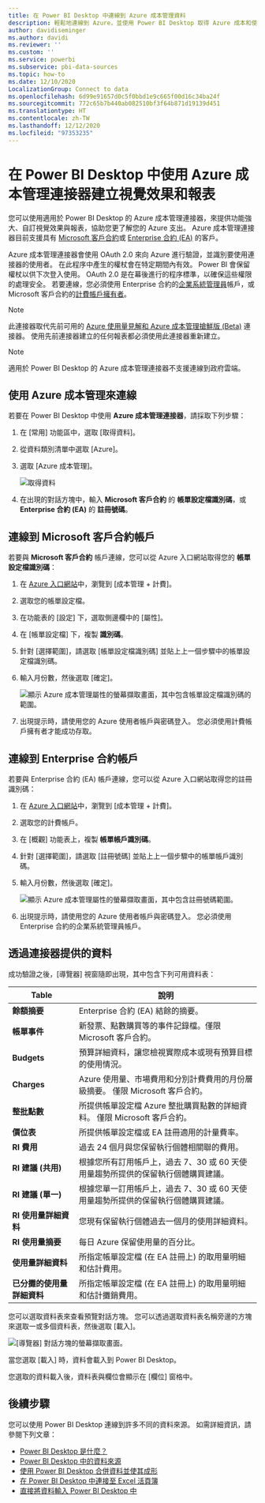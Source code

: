 ```yaml
---
title: 在 Power BI Desktop 中連線到 Azure 成本管理資料
description: 輕鬆地連線到 Azure，並使用 Power BI Desktop 取得 Azure 成本和使用方式相關見解
author: davidiseminger
ms.author: davidi
ms.reviewer: ''
ms.custom: ''
ms.service: powerbi
ms.subservice: pbi-data-sources
ms.topic: how-to
ms.date: 12/10/2020
LocalizationGroup: Connect to data
ms.openlocfilehash: 6d99e91657d0c5f0bbd1e9c665f00d16c34ba24f
ms.sourcegitcommit: 772c65b7b440ab082510bf3f64b871d19139d451
ms.translationtype: HT
ms.contentlocale: zh-TW
ms.lasthandoff: 12/12/2020
ms.locfileid: "97353235"
---
```

# <a name="create-visuals-and-reports-with-the-azure-cost-management-connector-in-power-bi-desktop"></a>在 Power BI Desktop 中使用 Azure 成本管理連接器建立視覺效果和報表

您可以使用適用於 Power BI Desktop 的 Azure 成本管理連接器，來提供功能強大、自訂視覺效果與報表，協助您更了解您的 Azure 支出。 Azure 成本管理連接器目前支援具有 [Microsoft 客戶合約](https://azure.microsoft.com/pricing/purchase-options/microsoft-customer-agreement/)或 [Enterprise 合約 (EA)](https://azure.microsoft.com/pricing/enterprise-agreement/) 的客戶。  

Azure 成本管理連接器會使用 OAuth 2.0 來向 Azure 進行驗證，並識別要使用連接器的使用者。 在此程序中產生的權杖會在特定期間內有效。 Power BI 會保留權杖以供下次登入使用。 OAuth 2.0 是在幕後進行的程序標準，以確保這些權限的處理安全。 若要連線，您必須使用 Enterprise 合約的[企業系統管理員](/azure/billing/billing-understand-ea-roles)帳戶，或 Microsoft 客戶合約的[計費帳戶擁有者](/azure/billing/billing-understand-mca-roles)。 

> [!NOTE]
> 此連接器取代先前可用的 [Azure 使用量見解和 Azure 成本管理搶鮮版 (Beta)](desktop-connect-azure-consumption-insights.md) 連接器。 使用先前連接器建立的任何報表都必須使用此連接器重新建立。

> [!NOTE]
> 適用於 Power BI Desktop 的 Azure 成本管理連接器不支援連線到政府雲端。 


## <a name="connect-using-azure-cost-management"></a>使用 Azure 成本管理來連線

若要在 Power BI Desktop 中使用 **Azure 成本管理連接器**，請採取下列步驟：

1.  在 [常用] 功能區中，選取 [取得資料]。
2.  從資料類別清單中選取 [Azure]。
3.  選取 [Azure 成本管理]。

    ![取得資料](media/desktop-connect-azure-cost-management/azure-cost-management-00b.png)

4. 在出現的對話方塊中，輸入 **Microsoft 客戶合約** 的 **帳單設定檔識別碼**，或 **Enterprise 合約 (EA)** 的 **註冊號碼**。 


## <a name="connect-to-a-microsoft-customer-agreement-account"></a>連線到 Microsoft 客戶合約帳戶 

若要與 **Microsoft 客戶合約** 帳戶連線，您可以從 Azure 入口網站取得您的 **帳單設定檔識別碼**：

1.  在 [Azure 入口網站](https://portal.azure.com/)中，瀏覽到 [成本管理 + 計費]。
2.  選取您的帳單設定檔。 
3.  在功能表的 [設定] 下，選取側邊欄中的 [屬性]。
4.  在 [帳單設定檔] 下，複製 **識別碼**。 
5.  針對 [選擇範圍]，請選取 [帳單設定檔識別碼] 並貼上上一個步驟中的帳單設定檔識別碼。 
6.  輸入月份數，然後選取 [確定]。

    ![顯示 Azure 成本管理屬性的螢幕擷取畫面，其中包含帳單設定檔識別碼的範圍。](media/desktop-connect-azure-cost-management/azure-cost-management-01a.png)

7.  出現提示時，請使用您的 Azure 使用者帳戶與密碼登入。 您必須使用計費帳戶擁有者才能成功存取。 


## <a name="connect-to-an-enterprise-agreement-account"></a>連線到 Enterprise 合約帳戶

若要與 Enterprise 合約 (EA) 帳戶連線，您可以從 Azure 入口網站取得您的註冊識別碼：

1.  在 [Azure 入口網站](https://portal.azure.com/)中，瀏覽到 [成本管理 + 計費]。
2.  選取您的計費帳戶。
3.  在 [概觀] 功能表上，複製 **帳單帳戶識別碼**。
4.  針對 [選擇範圍]，請選取 [註冊號碼] 並貼上上一個步驟中的帳單帳戶識別碼。 
5.  輸入月份數，然後選取 [確定]。

    ![顯示 Azure 成本管理屬性的螢幕擷取畫面，其中包含註冊號碼範圍。](media/desktop-connect-azure-cost-management/azure-cost-management-01b.png)

6.  出現提示時，請使用您的 Azure 使用者帳戶與密碼登入。 您必須使用 Enterprise 合約的企業系統管理員帳戶。

## <a name="data-available-through-the-connector"></a>透過連接器提供的資料

成功驗證之後，[導覽器] 視窗隨即出現，其中包含下列可用資料表：

| **Table** | **說明** |
| --- | --- |
| **餘額摘要** | Enterprise 合約 (EA) 結餘的摘要。 |
| **帳單事件** | 新發票、點數購買等的事件記錄檔。僅限 Microsoft 客戶合約。 |
| **Budgets** | 預算詳細資料，讓您檢視實際成本或現有預算目標的使用情況。 |
| **Charges** | Azure 使用量、市場費用和分別計費費用的月份層級摘要。 僅限 Microsoft 客戶合約。 |
| **整批點數** | 所提供帳單設定檔 Azure 整批購買點數的詳細資料。 僅限 Microsoft 客戶合約。 |
| **價位表** | 所提供帳單設定檔或 EA 註冊適用的計量費率。 |
| **RI 費用** | 過去 24 個月與您保留執行個體相關聯的費用。 |
| **RI 建議 (共用)** | 根據您所有訂用帳戶上，過去 7、30 或 60 天使用量趨勢所提供的保留執行個體購買建議。 |
| **RI 建議 (單一)** | 根據您單一訂用帳戶上，過去 7、30 或 60 天使用量趨勢所提供的保留執行個體購買建議。 |
| **RI 使用量詳細資料** | 您現有保留執行個體過去一個月的使用詳細資料。 |
| **RI 使用量摘要** | 每日 Azure 保留使用量的百分比。 |
| **使用量詳細資料** | 所指定帳單設定檔 (在 EA 註冊上) 的取用量明細和估計費用。 |
| **已分攤的使用量詳細資料** | 所指定帳單設定檔 (在 EA 註冊上) 的取用量明細和估計攤銷費用。 |

您可以選取資料表來查看預覽對話方塊。 您可以透過選取資料表名稱旁邊的方塊來選取一或多個資料表，然後選取 [載入]。

![[導覽器] 對話方塊的螢幕擷取畫面。](media/desktop-connect-azure-cost-management/azure-cost-management-01c.png)

當您選取 [載入] 時，資料會載入到 Power BI Desktop。 

您選取的資料載入後，資料表與欄位會顯示在 [欄位] 窗格中。


## <a name="next-steps"></a>後續步驟

您可以使用 Power BI Desktop 連線到許多不同的資料來源。 如需詳細資訊，請參閱下列文章：

* [Power BI Desktop 是什麼？](../fundamentals/desktop-what-is-desktop.md)
* [Power BI Desktop 中的資料來源](desktop-data-sources.md)
* [使用 Power BI Desktop 合併資料並使其成形](desktop-shape-and-combine-data.md)
* [在 Power BI Desktop 中連接至 Excel 活頁簿](desktop-connect-excel.md)   
* [直接將資料輸入 Power BI Desktop 中](desktop-enter-data-directly-into-desktop.md)